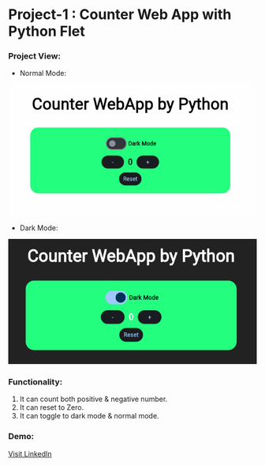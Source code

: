 # Project-1 : Counter Web App with Python Flet

### Project View: 
- Normal Mode:
  
![](https://github.com/aimG313/Frontend-Projects-with-Python-Flet/blob/main/project_1%20Counter%20App/images/normal_mode.png?raw=true)

- Dark Mode:
  
![](https://github.com/aimG313/Frontend-Projects-with-Python-Flet/blob/main/project_1%20Counter%20App/images/dark_mode.png?raw=true)


### Functionality: 
1. It can count both positive & negative number.
2. It can reset to Zero.
3. It can toggle to dark mode & normal mode.


### Demo:
[Visit LinkedIn]()
